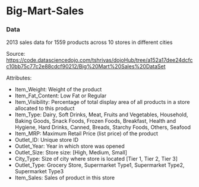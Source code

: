 # Big-Mart-Sales

### Data

2013 sales data for 1559 products across 10 stores in different cities

Source: https://code.datasciencedojo.com/tshrivas/dojoHub/tree/a152a17dee24dcfcc10bb75c77c2e88cdcf90212/Big%20Mart%20Sales%20DataSet

Attributes:

- Item_Weight: Weight of the product
- Item_Fat_Content: Low Fat or Regular
- Item_Visibility: Percentage of total display area of all products in a store allocated to this product
- Item_Type:	Dairy, Soft Drinks, Meat, Fruits and Vegetables, Household, Baking Goods, Snack Foods, Frozen Foods, Breakfast, Health and Hygiene, Hard Drinks, Canned, Breads, Starchy Foods, Others, Seafood
- Item_MRP:	Maximum Retail Price (list price) of the product
- Outlet_ID:	Unique store ID
- Outlet_Year:	Year in which store was opened
- Outlet_Size:	Store size: [High, Medium, Small]
- City_Type:	Size of city where store is located [Tier 1, Tier 2, Tier 3]
- Outlet_Type:	Grocery Store, Supermarket Type1, Supermarket Type2, Supermarket Type3
- Item_Sales:	Sales of product in this store
